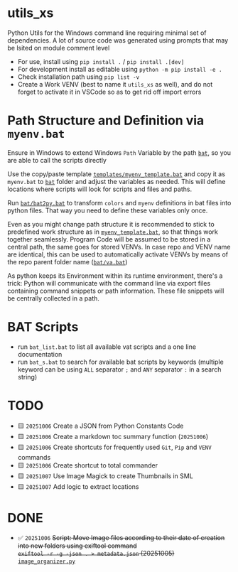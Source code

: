 # utils_xs

Python Utils for the Windows command line requiring minimal set of dependencies. 
A lot of source code was generated using prompts that may be lsited on module comment level

* For use, install using `pip install .`  / `pip install .[dev]` 
* For development install as editable using `python -m pip install -e .`
* Check installation path using `pip list -v`
* Create a Work VENV (best to name it `utils_xs` as well), and do not forget to activate it in VSCode so as to get rid off import errors

# Path Structure and Definition via `myenv.bat`

Ensure in Windows to extend Windows `Path` Variable by the path [`bat`](bat), so you are able to call the scripts directly

Use the copy/paste template [`templates/myenv_template.bat`](templates/myenv_template.bat) and copy it as `myenv.bat` to [`bat`](bat) folder and adjust the variables as needed. This will define locations where scripts will look for scripts and files and paths. 

Run [`bat/bat2py.bat`](bat/bat2py.bat) to transform `colors` and `myenv` definitions in bat files into python files. That way you need to define these variables only once.

Even as you might change path structure it is recommended to stick to predefined work structure as in [`myenv_template.bat`](templates/myenv_template.bat), so that things work together seamlessly. Program Code will be assumed to be stored in a central path, the same goes for stored VENVs. In case repo and VENV name are identical, this can be used to automatically activate VENVs by means of the repo parent folder name ([`bat/va.bat`](bat/va.bat))

As python keeps its Environment within its runtime environment, there's a trick: Python will communicate with the command line via export files containing command snippets or path information. These file snippets will be centrally collected in a path.

# BAT Scripts

* run `bat_list.bat` to list all available vat scripts and a one line documentation
* run `bat_s.bat` to search for available bat scripts by keywords (multiple keyword can be using `ALL` separator `;` and `ANY` separator `:` in a search string)

# TODO
* 🟨 `20251006` Create a JSON from Python Constants Code 
* 🟨 `20251006` Create a markdown toc summary function (`20251006`) 
* 🟨 `20251006` Create shortcuts for frequently used `Git`, `Pip` and `VENV` commands
* 🟨 `20251006` Create shortcut to total commander
* 🟨 `20251007` Use Image Magick to create Thumbnails in SML 
* 🟨 `20251007` Add logic to extract locations 

# DONE

* ✅ `20251006` ~~Script: Move Image files according to their date of creation into new folders using exiftool command~~  
     ~~`exiftool -r -g -json . > metadata.json` (20251005)~~ [`image_organizer.py`](src/scripts/image_organizer.py)

